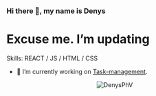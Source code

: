 <!-- @format -->

### Hi there 👋, my name is Denys

# Excuse me. I’m updating

Skills: REACT / JS / HTML / CSS

- 🔭 I’m currently working on [Task-management](https://github.com/DenysPhV/Task-management).

<p align="center"> <img src="https://github-readme-stats.vercel.app/api?username=DenysPhV&show_icons=true&theme=gotham" alt="DenysPhV" />

